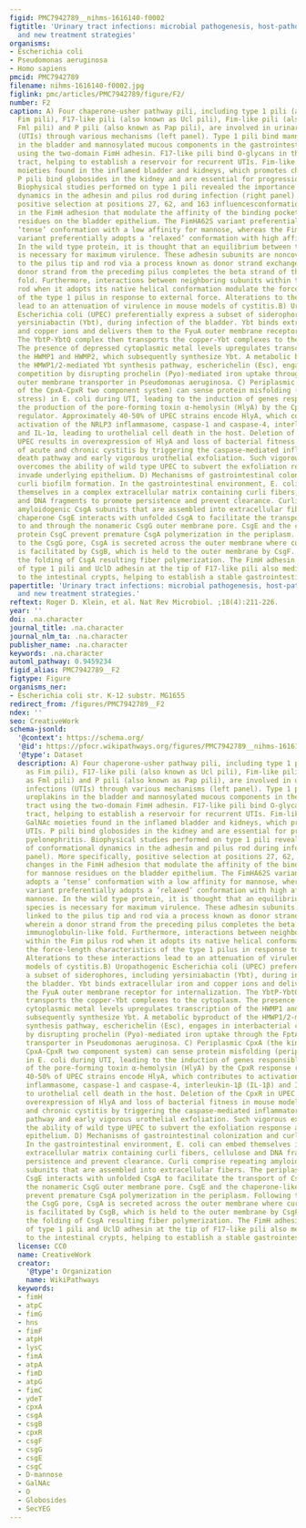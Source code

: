 ```yaml
---
figid: PMC7942789__nihms-1616140-f0002
figtitle: 'Urinary tract infections: microbial pathogenesis, host-pathogen interactions
  and new treatment strategies'
organisms:
- Escherichia coli
- Pseudomonas aeruginosa
- Homo sapiens
pmcid: PMC7942789
filename: nihms-1616140-f0002.jpg
figlink: pmc/articles/PMC7942789/figure/F2/
number: F2
caption: A) Four chaperone-usher pathway pili, including type 1 pili (also known as
  Fim pili), F17-like pili (also known as Ucl pili), Fim-like pili (also known as
  Fml pili) and P pili (also known as Pap pili), are involved in urinary tract infections
  (UTIs) through various mechanisms (left panel). Type 1 pili bind mannosylated uroplakins
  in the bladder and mannosylated mucous components in the gastrointestinal tract
  using the two-domain FimH adhesin. F17-like pili bind O-glycans in the gastrointestinal
  tract, helping to establish a reservoir for recurrent UTIs. Fim-like pili bind GalNAc
  moieties found in the inflamed bladder and kidneys, which promotes chronic UTIs.
  P pili bind globosides in the kidney and are essential for progression to pyelonephritis.
  Biophysical studies performed on type 1 pili revealed the importance of conformational
  dynamics in the adhesin and pilus rod during infection (right panel). More specifically,
  positive selection at positions 27, 62, and 163 influencesconformational changes
  in the FimH adhesion that modulate the affinity of the binding pocket for mannose
  residues on the bladder epithelium. The FimHA62S variant preferentially adopts a
  ‘tense’ conformation with a low affinity for mannose, whereas the FimHA27V/V163A
  variant preferentially adopts a ‘relaxed’ conformation with high affinity for mannose.
  In the wild type protein, it is thought that an equilibrium between these species
  is necessary for maximum virulence. These adhesin subunits are noncovalently linked
  to the pilus tip and rod via a process known as donor strand exchange, wherein a
  donor strand from the preceding pilus completes the beta strand of the immunoglobulin-like
  fold. Furthermore, interactions between neighboring subunits within the Fim pilus
  rod when it adopts its native helical conformation modulate the force-length characteristics
  of the type 1 pilus in response to external force. Alterations to these interactions
  lead to an attenuation of virulence in mouse models of cystitis.B) Uropathogenic
  Escherichia coli (UPEC) preferentially express a subset of siderophores, including
  yersiniabactin (Ybt), during infection of the bladder. Ybt binds extracellular iron
  and copper ions and delivers them to the FyuA outer membrane receptor for internalization.
  The YbtP-YbtQ complex then transports the copper-Ybt complexes to the cytoplasm.
  The presence of depressed cytoplasmic metal levels upregulates transcription of
  the HWMP1 and HWMP2, which subsequently synthesize Ybt. A metabolic byproduct of
  the HMWP1/2-mediated Ybt synthesis pathway, escherichelin (Esc), engages in interbacterial
  competition by disrupting prochelin (Pyo)-mediated iron uptake through the FptA
  outer membrane transporter in Pseudomonas aeruginosa. C) Periplasmic CpxA (the kinase
  of the CpxA-CpxR two component system) can sense protein misfolding (periplasmic
  stress) in E. coli during UTI, leading to the induction of genes responsible for
  the production of the pore-forming toxin α-hemolysin (HlyA) by the CpxR response
  regulator. Approximately 40-50% of UPEC strains encode HlyA, which contributes to
  activation of the NRLP3 inflammasome, caspase-1 and caspase-4, interleukin-1β (IL-1β)
  and IL-1α, leading to urothelial cell death in the host. Deletion of the CpxR in
  UPEC results in overexpression of HlyA and loss of bacterial fitness in mouse models
  of acute and chronic cystitis by triggering the caspase-mediated inflammatory cell
  death pathway and early vigorous urothelial exfoliation. Such vigorous exfoliation
  overcomes the ability of wild type UPEC to subvert the exfoliation response and
  invade underlying epithelium. D) Mechanisms of gastrointestinal colonization and
  curli biofilm formation. In the gastrointestinal environment, E. coli can embed
  themselves in a complex extracellular matrix containing curli fibers, cellulose
  and DNA fragments to promote persistence and prevent clearance. Curli comprise repeating
  amyloidogenic CsgA subunits that are assembled into extracellular fibers. The periplasmic
  chaperone CsgE interacts with unfolded CsgA to facilitate the transport of CsgA
  to and through the nonameric CsgG outer membrane pore. CsgE and the chaperone-like
  protein CsgC prevent premature CsgA polymerization in the periplasm. Following transport
  to the CsgG pore, CsgA is secreted across the outer membrane where curli fiber formation
  is facilitated by CsgB, which is held to the outer membrane by CsgF. CsgB nucleates
  the folding of CsgA resulting fiber polymerization. The FimH adhesin at the tip
  of type 1 pili and UclD adhesin at the tip of F17-like pili also mediate binding
  to the intestinal crypts, helping to establish a stable gastrointestinal reservoir.
papertitle: 'Urinary tract infections: microbial pathogenesis, host-pathogen interactions
  and new treatment strategies.'
reftext: Roger D. Klein, et al. Nat Rev Microbiol. ;18(4):211-226.
year: ''
doi: .na.character
journal_title: .na.character
journal_nlm_ta: .na.character
publisher_name: .na.character
keywords: .na.character
automl_pathway: 0.9459234
figid_alias: PMC7942789__F2
figtype: Figure
organisms_ner:
- Escherichia coli str. K-12 substr. MG1655
redirect_from: /figures/PMC7942789__F2
ndex: ''
seo: CreativeWork
schema-jsonld:
  '@context': https://schema.org/
  '@id': https://pfocr.wikipathways.org/figures/PMC7942789__nihms-1616140-f0002.html
  '@type': Dataset
  description: A) Four chaperone-usher pathway pili, including type 1 pili (also known
    as Fim pili), F17-like pili (also known as Ucl pili), Fim-like pili (also known
    as Fml pili) and P pili (also known as Pap pili), are involved in urinary tract
    infections (UTIs) through various mechanisms (left panel). Type 1 pili bind mannosylated
    uroplakins in the bladder and mannosylated mucous components in the gastrointestinal
    tract using the two-domain FimH adhesin. F17-like pili bind O-glycans in the gastrointestinal
    tract, helping to establish a reservoir for recurrent UTIs. Fim-like pili bind
    GalNAc moieties found in the inflamed bladder and kidneys, which promotes chronic
    UTIs. P pili bind globosides in the kidney and are essential for progression to
    pyelonephritis. Biophysical studies performed on type 1 pili revealed the importance
    of conformational dynamics in the adhesin and pilus rod during infection (right
    panel). More specifically, positive selection at positions 27, 62, and 163 influencesconformational
    changes in the FimH adhesion that modulate the affinity of the binding pocket
    for mannose residues on the bladder epithelium. The FimHA62S variant preferentially
    adopts a ‘tense’ conformation with a low affinity for mannose, whereas the FimHA27V/V163A
    variant preferentially adopts a ‘relaxed’ conformation with high affinity for
    mannose. In the wild type protein, it is thought that an equilibrium between these
    species is necessary for maximum virulence. These adhesin subunits are noncovalently
    linked to the pilus tip and rod via a process known as donor strand exchange,
    wherein a donor strand from the preceding pilus completes the beta strand of the
    immunoglobulin-like fold. Furthermore, interactions between neighboring subunits
    within the Fim pilus rod when it adopts its native helical conformation modulate
    the force-length characteristics of the type 1 pilus in response to external force.
    Alterations to these interactions lead to an attenuation of virulence in mouse
    models of cystitis.B) Uropathogenic Escherichia coli (UPEC) preferentially express
    a subset of siderophores, including yersiniabactin (Ybt), during infection of
    the bladder. Ybt binds extracellular iron and copper ions and delivers them to
    the FyuA outer membrane receptor for internalization. The YbtP-YbtQ complex then
    transports the copper-Ybt complexes to the cytoplasm. The presence of depressed
    cytoplasmic metal levels upregulates transcription of the HWMP1 and HWMP2, which
    subsequently synthesize Ybt. A metabolic byproduct of the HMWP1/2-mediated Ybt
    synthesis pathway, escherichelin (Esc), engages in interbacterial competition
    by disrupting prochelin (Pyo)-mediated iron uptake through the FptA outer membrane
    transporter in Pseudomonas aeruginosa. C) Periplasmic CpxA (the kinase of the
    CpxA-CpxR two component system) can sense protein misfolding (periplasmic stress)
    in E. coli during UTI, leading to the induction of genes responsible for the production
    of the pore-forming toxin α-hemolysin (HlyA) by the CpxR response regulator. Approximately
    40-50% of UPEC strains encode HlyA, which contributes to activation of the NRLP3
    inflammasome, caspase-1 and caspase-4, interleukin-1β (IL-1β) and IL-1α, leading
    to urothelial cell death in the host. Deletion of the CpxR in UPEC results in
    overexpression of HlyA and loss of bacterial fitness in mouse models of acute
    and chronic cystitis by triggering the caspase-mediated inflammatory cell death
    pathway and early vigorous urothelial exfoliation. Such vigorous exfoliation overcomes
    the ability of wild type UPEC to subvert the exfoliation response and invade underlying
    epithelium. D) Mechanisms of gastrointestinal colonization and curli biofilm formation.
    In the gastrointestinal environment, E. coli can embed themselves in a complex
    extracellular matrix containing curli fibers, cellulose and DNA fragments to promote
    persistence and prevent clearance. Curli comprise repeating amyloidogenic CsgA
    subunits that are assembled into extracellular fibers. The periplasmic chaperone
    CsgE interacts with unfolded CsgA to facilitate the transport of CsgA to and through
    the nonameric CsgG outer membrane pore. CsgE and the chaperone-like protein CsgC
    prevent premature CsgA polymerization in the periplasm. Following transport to
    the CsgG pore, CsgA is secreted across the outer membrane where curli fiber formation
    is facilitated by CsgB, which is held to the outer membrane by CsgF. CsgB nucleates
    the folding of CsgA resulting fiber polymerization. The FimH adhesin at the tip
    of type 1 pili and UclD adhesin at the tip of F17-like pili also mediate binding
    to the intestinal crypts, helping to establish a stable gastrointestinal reservoir.
  license: CC0
  name: CreativeWork
  creator:
    '@type': Organization
    name: WikiPathways
  keywords:
  - fimH
  - atpC
  - fimG
  - hns
  - fimF
  - atpH
  - lysC
  - fimA
  - atpA
  - fimD
  - atpG
  - fimC
  - ydeT
  - cpxA
  - csgA
  - csgB
  - cpxR
  - csgF
  - csgG
  - csgE
  - csgC
  - D-mannose
  - GalNAc
  - O
  - Globosides
  - SecYEG
---
```

